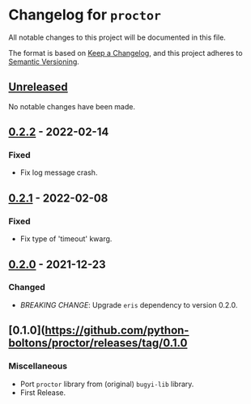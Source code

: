 # Changelog for `proctor`

All notable changes to this project will be documented in this file.

The format is based on [Keep a Changelog], and this project adheres to
[Semantic Versioning].

[Keep a Changelog]: https://keepachangelog.com/en/1.0.0/
[Semantic Versioning]: https://semver.org/


## [Unreleased](https://github.com/python-boltons/proctor/compare/0.2.2...HEAD)

No notable changes have been made.


## [0.2.2](https://github.com/python-boltons/proctor/compare/0.2.1...0.2.2) - 2022-02-14

### Fixed

* Fix log message crash.


## [0.2.1](https://github.com/python-boltons/proctor/compare/0.2.0...0.2.1) - 2022-02-08

### Fixed

* Fix type of 'timeout' kwarg.


## [0.2.0](https://github.com/python-boltons/proctor/compare/0.1.0...0.2.0) - 2021-12-23

### Changed

* *BREAKING CHANGE*: Upgrade `eris` dependency to version 0.2.0.


## [0.1.0](https://github.com/python-boltons/proctor/releases/tag/0.1.0

### Miscellaneous

* Port `proctor` library from (original) `bugyi-lib` library.
* First Release.
